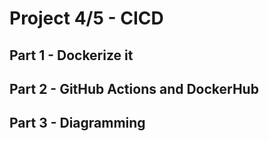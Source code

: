 # Project 4/5 - CICD

## Part 1 - Dockerize it


## Part 2 - GitHub Actions and DockerHub


## Part 3 - Diagramming


